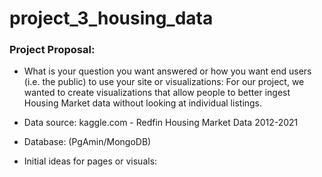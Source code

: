 # project_3_housing_data

### Project Proposal:

* What is your question you want answered or how you want end users (i.e. the public) to use your site or visualizations: For our project, we wanted to create visualizations that allow people to better ingest Housing Market data without looking at individual listings.

* Data source: kaggle.com - Redfin Housing Market Data 2012-2021

* Database: (PgAmin/MongoDB)

* Initial ideas for pages or visuals:
